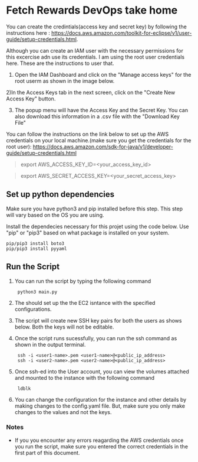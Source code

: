 # Fetch Rewards DevOps take home

You can create the credintials(access key and secret key) by following the instructions here : 
https://docs.aws.amazon.com/toolkit-for-eclipse/v1/user-guide/setup-credentials.html.

Although you can create an IAM user with the necessary permissions for this excercise adn use its credentials. I am using the root user credentials here. These are the instructions to user that.

1) Open the IAM Dashboard and click on the "Manage access  keys" for the root userm as shown in the image below.

2)In the Access Keys tab in the next screen, click on the "Create New Access Key" button.

3) The popup menu will have the Access Key and the Secret Key. You can also download this information in a .csv file with the "Download Key File"


You can follow the instructions on the link below to set up the AWS credentials on your local machine.(make sure you get the credentials for the root user): https://docs.aws.amazon.com/sdk-for-java/v1/developer-guide/setup-credentials.html

>   export AWS_ACCESS_KEY_ID=<your_access_key_id>

>   export AWS_SECRET_ACCESS_KEY=<your_secret_access_key>

## Set up python dependencies
Make sure you have python3 and pip installed before this step. This step will vary based on the OS you are using.

Install the dependecies necessary for this projet using the code below. Use "pip" or "pip3" based on what package is installed on your system.

    pip/pip3 install boto3
    pip/pip3 install pyyaml

## Run the Script

1) You can run the script by typing the following command

        python3 main.py

2) The should set up the the EC2 isntance with the specified configurations.

3) The script will create new SSH key pairs for both the users as shows below. Both the keys will not be editable.

4) Once the script runs sucessfully, you can run the ssh command as shown in the output terminal.
        
        ssh -i <user1-name>.pem <user1-name>@<public_ip_address>
        ssh -i <user2-name>.pem <user2-name>@<public_ip_address>

5) Once ssh-ed into the User account, you can view the volumes attached and mounted to the instance with the following command

        ldblk

6) You can change the configuration for the instance and other details by making changes to the config.yaml file. But, make sure you only make changes to the values and not the keys.

### Notes

* If you you encounter any errors reagarding the AWS credentials once you run the script, make sure you entered the correct credentials in the first part of this document.
